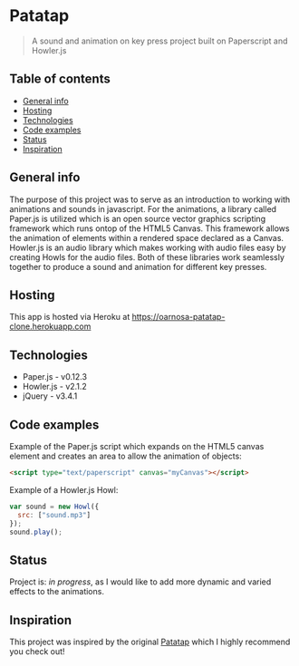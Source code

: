 # Patatap

> A sound and animation on key press project built on Paperscript and Howler.js

## Table of contents

- [General info](#general-info)
- [Hosting](#hosting)
- [Technologies](#technologies)
- [Code examples](#code-examples)
- [Status](#status)
- [Inspiration](#inspiration)

## General info

The purpose of this project was to serve as an introduction to working with animations and sounds in javascript. For the animations, a library called Paper.js is utilized which is an open source vector graphics scripting framework which runs ontop of the HTML5 Canvas. This framework allows the animation of elements within a rendered space declared as a Canvas. Howler.js is an audio library which makes working with audio files easy by creating Howls for the audio files. Both of these libraries work seamlessly together to produce a sound and animation for different key presses.

## Hosting

This app is hosted via Heroku at https://oarnosa-patatap-clone.herokuapp.com

## Technologies

- Paper.js - v0.12.3
- Howler.js - v2.1.2
- jQuery - v3.4.1

## Code examples

Example of the Paper.js script which expands on the HTML5 canvas element and creates an area to allow the animation of objects:

```html
<script type="text/paperscript" canvas="myCanvas"></script>
```

Example of a Howler.js Howl:

```javascript
var sound = new Howl({
  src: ["sound.mp3"]
});
sound.play();
```

## Status

Project is: _in progress_, as I would like to add more dynamic and varied effects to the animations.

## Inspiration

This project was inspired by the original [Patatap](patatap.com) which I highly recommend you check out!
